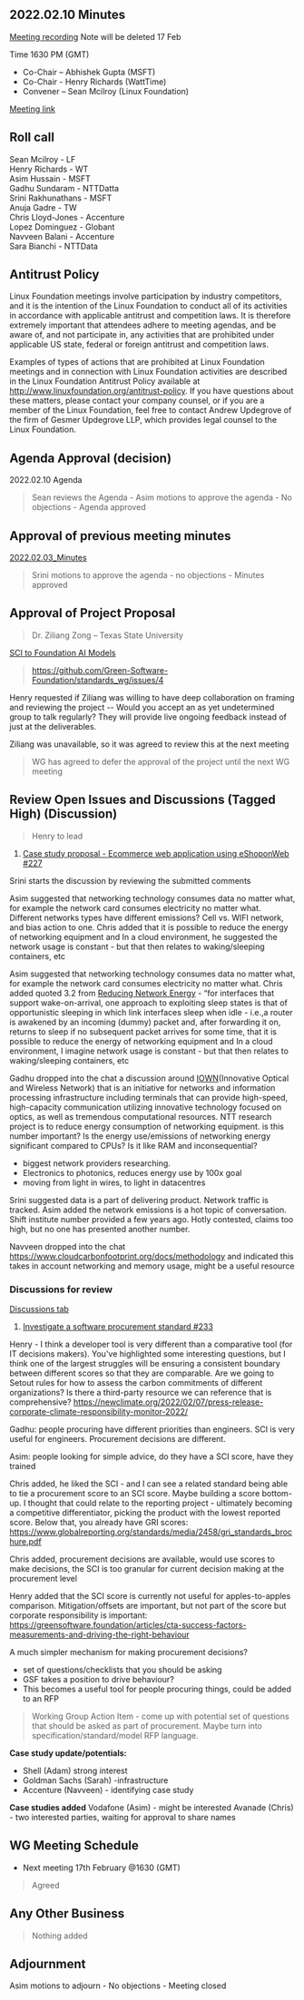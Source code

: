 ## 2022.02.10 Minutes

[Meeting recording](https://drive.google.com/drive/folders/1YKfvWQdUEiKHtKUcD2Owzx5AZ6uDwibO?usp=sharing) Note will be deleted 17 Feb

Time 1630 PM (GMT)

- Co-Chair – Abhishek Gupta (MSFT)
- Co-Chair - Henry Richards (WattTime)
- Convener – Sean Mcilroy (Linux Foundation)

[Meeting link](https://zoom.us/j/97813672712?pwd=MkRpUzczUmQ5QVFQb3pheEpDa05tUT09)

## Roll call
Sean Mcilroy - LF <br>
Henry Richards - WT<br>
Asim Hussain - MSFT<br>
Gadhu Sundaram - NTTDatta<br>
Srini Rakhunathans - MSFT<br>
Anuja Gadre - TW<br>
Chris Lloyd-Jones - Accenture<br>
Lopez Dominguez - Globant<br>
Navveen Balani - Accenture<br>
Sara Bianchi - NTTData<br>

## Antitrust Policy
Linux Foundation meetings involve participation by industry competitors, and it is the intention of the Linux Foundation to conduct 
all of its activities in accordance with applicable antitrust and competition laws. 
It is therefore extremely important that attendees adhere to meeting agendas, and be aware of, and not participate in, any activities 
that are prohibited under applicable US state, federal or foreign antitrust and competition laws.

Examples of types of actions that are prohibited at Linux Foundation meetings and in connection with Linux Foundation activities are 
described in the Linux Foundation Antitrust Policy available at http://www.linuxfoundation.org/antitrust-policy. 
If you have questions about these matters, please contact your company counsel, or if you are a member of the Linux Foundation, 
feel free to contact Andrew Updegrove of the firm of Gesmer Updegrove LLP, which provides legal counsel to the Linux Foundation.
  
## Agenda Approval (decision) 
2022.02.10 Agenda

> Sean reviews the Agenda - Asim motions to approve the agenda - No objections - Agenda approved
  
## Approval of previous meeting minutes
[2022.02.03_Minutes](https://github.com/Green-Software-Foundation/standards_wg/blob/main/Agenda_Minutes/2022.02.03_minutes.md)

> Srini motions to approve the agenda - no objections - Minutes approved

## Approval of Project Proposal

> Dr. Ziliang Zong – Texas State University

[SCI to Foundation AI Models](https://docs.google.com/document/d/16bcRAyN9ZxVKNf1GkaIbDJXnxvIo7Goe/edit)

> https://github.com/Green-Software-Foundation/standards_wg/issues/4

Henry requested if Ziliang was willing to have deep collaboration on framing and reviewing the project -- Would you accept an as yet undetermined group to talk regularly? They will provide live ongoing feedback instead of just at the deliverables.

Ziliang was unavailable, so it was agreed to review this at the next meeting

> WG has agreed to defer the approval of the project until the next WG meeting


## Review Open Issues and Discussions (Tagged High) (Discussion)

> Henry to lead

1. [Case study proposal - Ecommerce web application using eShoponWeb #227](https://github.com/Green-Software-Foundation/software_carbon_intensity/issues/227)

Srini starts the discussion by reviewing the submitted comments

Asim suggested that networking technology consumes data no matter what, for example the network card consumes electricity no matter what. Different networks types have different emissions? Cell vs. WIFI network, and bias action to one. Chris added that it is possible to reduce the energy of networking equipment and In a cloud environment, he suggested the network usage is constant - but that then relates to waking/sleeping containers, etc

Asim suggested that networking technology consumes data no matter what, for example the network card consumes electricity no matter what. 
Chris added quoted 3.2 from [Reducing Network Energy](https://www.usenix.org/legacy/events/nsdi08/tech/full_papers/nedevschi/nedevschi_html/index.html) - “for interfaces that support wake-on-arrival, one approach to exploiting sleep states is that of opportunistic sleeping in which link interfaces sleep when idle - i.e.,a router is awakened by an incoming (dummy) packet and, after forwarding it on, returns to sleep if no subsequent packet arrives for some time, that it is possible to reduce the energy of networking equipment and In a cloud environment, I imagine network usage is constant - but that then relates to waking/sleeping containers, etc

Gadhu dropped into the chat a discussion around [IOWN](https://www.rd.ntt/e/iown/)(Innovative Optical and Wireless Network) that is an initiative for networks and information processing infrastructure including terminals that can provide high-speed, high-capacity communication utilizing innovative technology focused on optics, as well as tremendous computational resources. NTT research project is to reduce energy consumption of networking equipment. is this number important? Is the energy use/emissions of networking energy significant compared to CPUs? Is it like RAM and inconsequential?

- biggest network providers researching.
- Electronics to photonics, reduces energy use by 100x goal
- moving from light in wires, to light in datacentres

Srini suggested data is a part of delivering product. Network traffic is tracked.
Asim added the network emissions is a hot topic of conversation. Shift institute number provided a few years ago. Hotly contested, claims too high, but no one has presented another number.

Navveen dropped into the chat https://www.cloudcarbonfootprint.org/docs/methodology and indicated this takes in account networking and memory usage, might be a useful resource

### Discussions for review

[Discussions tab](https://github.com/Green-Software-Foundation/software_carbon_intensity/discussions)

1. [Investigate a software procurement standard #233](https://github.com/Green-Software-Foundation/software_carbon_intensity/discussions/233)

Henry - I think a developer tool is very different than a comparative tool (for IT decisions makers). You've highlighted some interesting questions, but I think one of the largest struggles will be ensuring a consistent boundary between different scores so that they are comparable.
Are we going to Setout rules for how to assess the carbon commitments of different organizations? Is there a third-party resource we can reference that is comprehensive? https://newclimate.org/2022/02/07/press-release-corporate-climate-responsibility-monitor-2022/

Gadhu: people procuring have different priorities than engineers. SCI is very useful for engineers. Procurement decisions are different.

Asim: people looking for simple advice, do they have a SCI score, have they trained

Chris added, he liked the SCI - and I can see a related standard being able to tie a procurement score to an SCI score. Maybe building a score bottom-up. I thought that could relate to the reporting project - ultimately becoming a competitive differentiator, picking the product with the lowest reported score. Below that, you already have GRI scores: https://www.globalreporting.org/standards/media/2458/gri_standards_brochure.pdf

Chris added, procurement decisions are available, would use scores to make decisions, the SCI is too granular for current decision making at the procurement level

Henry added that the SCI score is currently not useful for apples-to-apples comparison. Mitigation/offsets are important, but not part of the score but corporate responsibility is important: https://greensoftware.foundation/articles/cta-success-factors-measurements-and-driving-the-right-behaviour

A much simpler mechanism for making procurement decisions?
- set of questions/checklists that you should be asking
- GSF takes a position to drive behaviour?
- This becomes a useful tool for people procuring things, could be added to an RFP

> Working Group Action Item - come up with potential set of questions that should be asked as part of procurement. Maybe turn into specification/standard/model RFP language.

**Case study update/potentials:**
- Shell (Adam) strong interest
- Goldman Sachs (Sarah) -infrastructure
- Accenture (Navveen) - identifying case study

**Case studies added**
Vodafone (Asim) - might be interested
Avanade (Chris) - two interested parties, waiting for approval to share names

## WG Meeting Schedule

- Next meeting 17th February @1630 (GMT) 
> Agreed
> 
## Any Other Business
> Nothing added

## Adjournment

Asim motions to adjourn - No objections - Meeting closed
